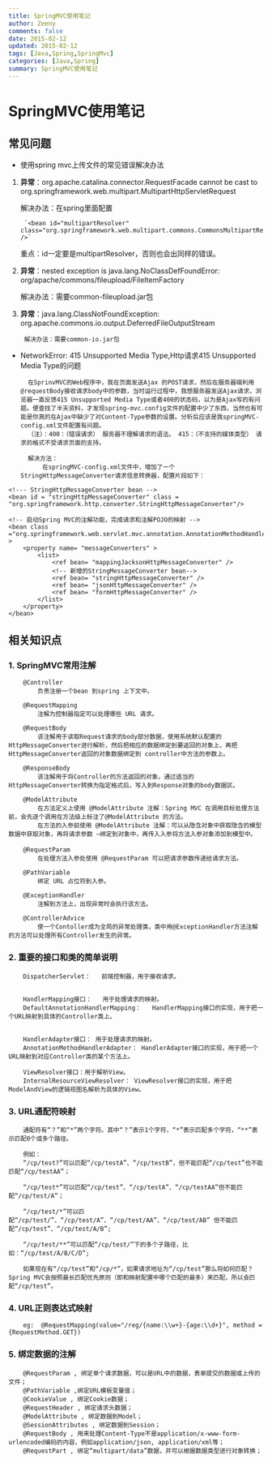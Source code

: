 ```yaml
---
title: SpringMVC使用笔记
author: Zeeny
comments: false
date: 2015-02-12
updated: 2015-02-12
tags: [Java,Spring,SpringMvc]
categories: [Java,Spring]
summary: SpringMVC使用笔记
---
```



# SpringMVC使用笔记

## 常见问题

* 使用spring mvc上传文件的常见错误解决办法

1. __异常__：org.apache.catalina.connector.RequestFacade cannot be cast to org.springframework.web.multipart.MultipartHttpServletRequest

	解决办法：在spring里面配置
		
		`<bean id="multipartResolver" class="org.springframework.web.multipart.commons.CommonsMultipartResolver" />`
		
	重点：id一定要是multipartResolver，否则也会出同样的错误。


2. __异常__：nested exception is java.lang.NoClassDefFoundError: org/apache/commons/fileupload/FileItemFactory

	解决办法：需要common-fileupload.jar包

	
3. __异常__：java.lang.ClassNotFoundException: org.apache.commons.io.output.DeferredFileOutputStream
	
		解决办法：需要common-io.jar包
	
	
* NetworkError: 415 Unsupported Media Type,Http请求415 Unsupported Media Type的问题
	
		在SprinvMVC的Web程序中，我在页面发送Ajax 的POST请求，然后在服务器端利用@requestBody接收请求body中的参数，当时运行过程中，我想服务器发送Ajax请求，浏览器一直反馈415 Unsupported Media Type或者400的状态码，以为是Ajax写的有问题。便查找了半天资料，才发现spring-mvc.config文件的配置中少了东西，当然也有可能是你真的在Ajax中缺少了对Content-Type参数的设置。分析后应该是我springMVC-config.xml文件配置有问题。
		（注）：400：（错误请求） 服务器不理解请求的语法。 415：（不支持的媒体类型） 请求的格式不受请求页面的支持。
		
		解决方法：
			在springMVC-config.xml文件中，增加了一个StringHttpMessageConverter请求信息转换器，配置片段如下：
```
<!--- StringHttpMessageConverter bean -->
<bean id = "stringHttpMessageConverter" class = "org.springframework.http.converter.StringHttpMessageConverter"/>

<!-- 启动Spring MVC的注解功能，完成请求和注解POJO的映射 -->
<bean class ="org.springframework.web.servlet.mvc.annotation.AnnotationMethodHandlerAdapter" >
	<property name= "messageConverters" >
		<list>
			<ref bean= "mappingJacksonHttpMessageConverter" />
			<!-- 新增的StringMessageConverter bean-->
			<ref bean= "stringHttpMessageConverter" />
			<ref bean= "jsonHttpMessageConverter" />           
			<ref bean= "formHttpMessageConverter" />
		</list>
	</property>
</bean>
```

## 相关知识点

### 1. SpringMVC常用注解

		@Controller 
		  	负责注册一个bean 到spring 上下文中。
		  
		@RequestMapping
			注解为控制器指定可以处理哪些 URL 请求。
			
		@RequestBody
			该注解用于读取Request请求的body部分数据，使用系统默认配置的HttpMessageConverter进行解析，然后把相应的数据绑定到要返回的对象上，再把HttpMessageConverter返回的对象数据绑定到 controller中方法的参数上。
			
		@ResponseBody
			该注解用于将Controller的方法返回的对象，通过适当的HttpMessageConverter转换为指定格式后，写入到Response对象的body数据区。
			
		@ModelAttribute
			在方法定义上使用 @ModelAttribute 注解：Spring MVC 在调用目标处理方法前，会先逐个调用在方法级上标注了@ModelAttribute 的方法。
			在方法的入参前使用 @ModelAttribute 注解：可以从隐含对象中获取隐含的模型数据中获取对象，再将请求参数 –绑定到对象中，再传入入参将方法入参对象添加到模型中。
		
		@RequestParam　
			在处理方法入参处使用 @RequestParam 可以把请求参数传递给请求方法。
			
		@PathVariable
			绑定 URL 占位符到入参。
		
		@ExceptionHandler
			注解到方法上，出现异常时会执行该方法。
			
		@ControllerAdvice
			使一个Contoller成为全局的异常处理类，类中用@ExceptionHandler方法注解的方法可以处理所有Controller发生的异常。
			
			
### 2. 重要的接口和类的简单说明

		DispatcherServlet：   前端控制器，用于接收请求。
		
		
		HandlerMapping接口：   用于处理请求的映射。
		DefaultAnnotationHandlerMapping：   HandlerMapping接口的实现，用于把一个URL映射到具体的Controller类上。
		
		
		HandlerAdapter接口： 用于处理请求的映射。
		AnnotationMethodHandlerAdapter： HandlerAdapter接口的实现，用于把一个URL映射到对应Controller类的某个方法上。
		
		ViewResolver接口：用于解析View。
		InternalResourceViewResolver： ViewResolver接口的实现，用于把ModelAndView的逻辑视图名解析为具体的View。
		
		
		

### 3. URL通配符映射

		通配符有“？”和“*”两个字符。其中“？”表示1个字符，“*”表示匹配多个字符，“**”表示匹配0个或多个路径。
		
		例如：
		“/cp/test?”可以匹配“/cp/testA”、“/cp/testB”，但不能匹配“/cp/test”也不能匹配“/cp/testAA”；

		“/cp/test*”可以匹配“/cp/test”、“/cp/testA”、“/cp/testAA”但不能匹配“/cp/test/A”；

		“/cp/test/*”可以匹配“/cp/test/”、“/cp/test/A”、“/cp/test/AA”、“/cp/test/AB” 但不能匹配“/cp/test”、“/cp/test/A/B”;

		“/cp/test/**”可以匹配“/cp/test/”下的多个子路径，比如：“/cp/test/A/B/C/D”;

		如果现在有“/cp/test”和“/cp/*”，如果请求地址为“/cp/test”那么将如何匹配？Spring MVC会按照最长匹配优先原则（即和映射配置中哪个匹配的最多）来匹配，所以会匹配“/cp/test”。
		

### 4. URL正则表达式映射

		eg:  @RequestMapping(value="/reg/{name:\\w+}-{age:\\d+}", method = {RequestMethod.GET})
		
		
### 5. 绑定数据的注解

		@RequestParam , 绑定单个请求数据，可以是URL中的数据，表单提交的数据或上传的文件； 
		@PathVariable ,绑定URL模板变量值；
		@CookieValue , 绑定Cookie数据；
		@RequestHeader , 绑定请求头数据；
		@ModelAttribute , 绑定数据到Model；
		@SessionAttributes , 绑定数据到Session；
		@RequestBody , 用来处理Content-Type不是application/x-www-form-urlencoded编码的内容，例如application/json, application/xml等； 
		@RequestPart , 绑定“multipart/data”数据，并可以根据数据类型进行对象转换；
 
